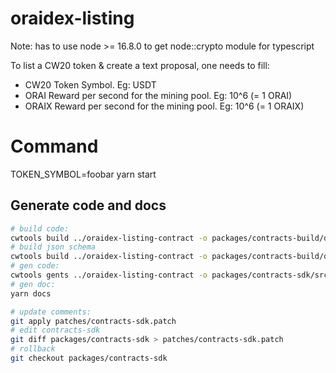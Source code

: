 # oraidex-listing

Note: has to use node >= 16.8.0 to get node::crypto module for typescript

To list a CW20 token & create a text proposal, one needs to fill:

- CW20 Token Symbol. Eg: USDT
- ORAI Reward per second for the mining pool. Eg: 10^6 (= 1 ORAI)
- ORAIX Reward per second for the mining pool. Eg: 10^6 (= 1 ORAIX)

# Command

TOKEN_SYMBOL=foobar yarn start

## Generate code and docs

```bash
# build code:
cwtools build ../oraidex-listing-contract -o packages/contracts-build/data
# build json schema
cwtools build ../oraidex-listing-contract -o packages/contracts-build/data -s
# gen code:
cwtools gents ../oraidex-listing-contract -o packages/contracts-sdk/src
# gen doc:
yarn docs

# update comments:
git apply patches/contracts-sdk.patch
# edit contracts-sdk
git diff packages/contracts-sdk > patches/contracts-sdk.patch
# rollback
git checkout packages/contracts-sdk
```
